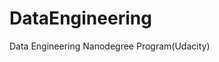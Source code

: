 [<ProgressiveImage src="https://github.com/Ashish-Soni08/DataEngineering/blob/main/Relational_Data_Models/Lesson%202%20Exercise%201%20Creating%20Normalized%20Tables.ipynb">](/static/buttons/view-in-deepnote.svg)

# DataEngineering
Data Engineering Nanodegree Program(Udacity)
